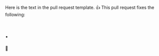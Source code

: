 Here is the text in the pull request template. :+1: 
This pull request fixes the following:

# .
🤘


